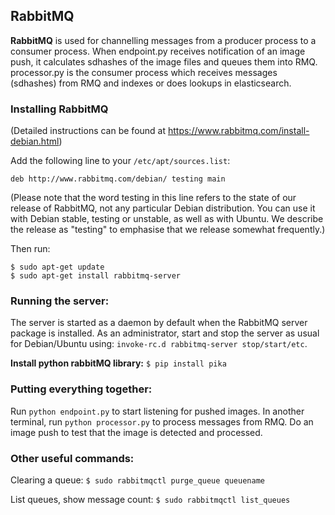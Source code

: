 ## RabbitMQ
**RabbitMQ** is used for channelling messages from a producer process to a consumer process.
When endpoint.py receives notification of an image push, it calculates sdhashes of the image files and queues them into RMQ.
processor.py is the consumer process which receives messages (sdhashes) from RMQ and indexes or does lookups in elasticsearch.

### Installing RabbitMQ
(Detailed instructions can be found at https://www.rabbitmq.com/install-debian.html)

Add the following line to your `/etc/apt/sources.list`:

`deb http://www.rabbitmq.com/debian/ testing main`

(Please note that the word testing in this line refers to the state of our release of RabbitMQ, not any particular Debian distribution. You can use it with Debian stable, testing or unstable, as well as with Ubuntu. We describe the release as "testing" to emphasise that we release somewhat frequently.)

Then run:
```
$ sudo apt-get update
$ sudo apt-get install rabbitmq-server
```

### Running the server:
The server is started as a daemon by default when the RabbitMQ server package is installed.
As an administrator, start and stop the server as usual for Debian/Ubuntu using:
`invoke-rc.d rabbitmq-server stop/start/etc`.

**Install python rabbitMQ library:** 
`$ pip install pika`

### Putting everything together:
Run `python endpoint.py` to start listening for pushed images.
In another terminal, run `python processor.py` to process messages from RMQ.
Do an image push to test that the image is detected and processed.

### Other useful commands:
Clearing a queue: `$ sudo rabbitmqctl purge_queue queuename`

List queues, show message count:
`$ sudo rabbitmqctl list_queues`
